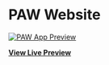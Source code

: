 # PAW Website

[![PAW App Preview](https://astongemmy.github.io/Images/Assets/PAW%20Preview.jpg)](https://astongemmy.github.io/)

**[View Live Preview](https://astongemmy.github.io/index.html)**
